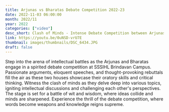 ```yaml
---
title: Arjunas vs Bharatas Debate Competition 2022-23
date: 2022-11-03 06:00:00
month: 2022/11
year: 2022
categories: ["video"]
desc_short: Clash of Minds - Intense Debate Competition between Arjunas and Bharatas at SSSIHL Brindavan Campus.
link: https://youtu.be/0uNSD-vrU7E
thumbnail: images/thumbnails/DSC_6434.JPG
draft: false
---
```


Step into the arena of intellectual battles as the Arjunas and Bharatas engage in a spirited debate competition at SSSIHL Brindavan Campus. Passionate arguments, eloquent speeches, and thought-provoking rebuttals fill the air as these two houses showcase their oratory skills and critical thinking. Witness the clash of minds as they delve deep into various topics, igniting intellectual discussions and challenging each other's perspectives. The stage is set for a battle of wit and wisdom, where ideas collide and minds are sharpened. Experience the thrill of the debate competition, where words become weapons and knowledge reigns supreme.

